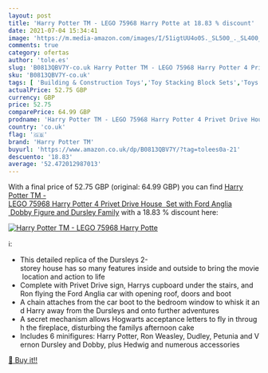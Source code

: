 ```yaml
---
layout: post
title: 'Harry Potter TM - LEGO 75968 Harry Potte at 18.83 % discount'
date: 2021-07-04 15:34:41
image: 'https://m.media-amazon.com/images/I/51igtUU4o0S._SL500_._SL400_.jpg'
comments: true
category: ofertas
author: 'tole.es'
slug: 'B0813QBV7Y-co.uk Harry Potter TM - LEGO 75968 Harry Potter 4 Privet...'
sku: 'B0813QBV7Y-co.uk'
tags: [ 'Building & Construction Toys','Toy Stacking Block Sets','Toys & Games','Toys Store','harry potter tm','lego', ]
actualPrice: 52.75 GBP
currency: GBP
price: 52.75
comparePrice: 64.99 GBP
prodname: 'Harry Potter TM - LEGO 75968 Harry Potter 4 Privet Drive House  Set with Ford Anglia  Dobby Figure and Dursley Family'
country: 'co.uk'
flag: '🇬🇧'
brand: 'Harry Potter TM'
buyurl: 'https://www.amazon.co.uk/dp/B0813QBV7Y/?tag=tolees0a-21'
descuento: '18.83'
average: '52.472012987013'
---
```


With a final price of 52.75 GBP (original: 64.99 GBP) you can find [Harry Potter TM - LEGO 75968 Harry Potter 4 Privet Drive House  Set with Ford Anglia  Dobby Figure and Dursley Family](https://www.amazon.co.uk/dp/B0813QBV7Y/?tag=tolees0a-21) with a  18.83 % discount here:

[![Harry Potter TM - LEGO 75968 Harry Potte](https://m.media-amazon.com/images/I/51igtUU4o0S._SL500_._SL400_.jpg)](https://www.amazon.co.uk/dp/B0813QBV7Y/?tag=tolees0a-21)

ℹ️:

- This detailed replica of the Dursleys 2-storey house has so many features inside and outside to bring the movie location and action to life
- Complete with Privet Drive sign, Harrys cupboard under the stairs, and Ron flying the Ford Anglia car with opening roof, doors and boot
- A chain attaches from the car boot to the bedroom window to whisk it and Harry away from the Dursleys and onto further adventures
- A secret mechanism allows Hogwarts acceptance letters to fly in through the fireplace, disturbing the familys afternoon cake
- Includes 6 minifigures: Harry Potter, Ron Weasley, Dudley, Petunia and Vernon Dursley and Dobby, plus Hedwig and numerous accessories

[🛒 Buy it!!](https://www.amazon.co.uk/dp/B0813QBV7Y/?tag=tolees0a-21)
